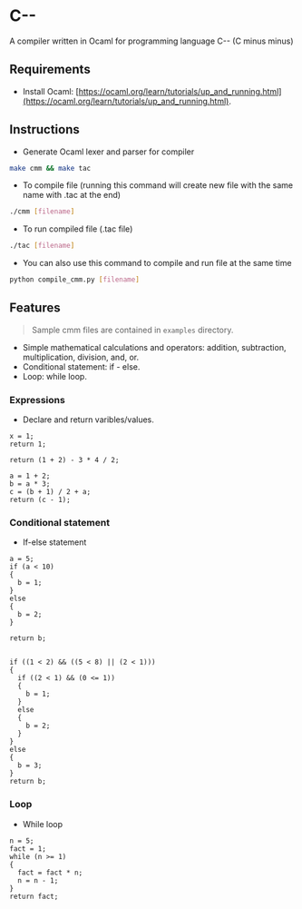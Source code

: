 # C--

A compiler written in Ocaml for programming language C-- (C minus minus)

## Requirements

- Install Ocaml: [https://ocaml.org/learn/tutorials/up_and_running.html](https://ocaml.org/learn/tutorials/up_and_running.html).

## Instructions

- Generate Ocaml lexer and parser for compiler

```bash
make cmm && make tac
```

- To compile file (running this command will create new file with the same name
  with .tac at the end)

```bash
./cmm [filename]
```

- To run compiled file (.tac file)

```bash
./tac [filename]
```

- You can also use this command to compile and run file at the same time

```bash
python compile_cmm.py [filename]
```

## Features

> Sample cmm files are contained in `examples` directory.

- Simple mathematical calculations and operators: addition, subtraction,
  multiplication, division, and, or.
- Conditional statement: if - else.
- Loop: while loop.

### Expressions

- Declare and return varibles/values.

```
x = 1;
return 1;
```

```
return (1 + 2) - 3 * 4 / 2;

```

```
a = 1 + 2;
b = a * 3;
c = (b + 1) / 2 + a;
return (c - 1);
```

### Conditional statement

- If-else statement

```
a = 5;
if (a < 10)
{
  b = 1;
}
else
{
  b = 2;
}

return b;
```

```

if ((1 < 2) && ((5 < 8) || (2 < 1)))
{
  if ((2 < 1) && (0 <= 1))
  {
    b = 1;
  }
  else
  {
    b = 2;
  }
}
else
{
  b = 3;
}
return b;

```

### Loop

- While loop

```
n = 5;
fact = 1;
while (n >= 1)
{
  fact = fact * n;
  n = n - 1;
}
return fact;
```
